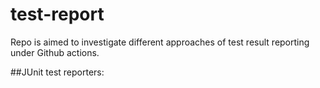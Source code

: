 # test-report 
Repo is aimed to investigate different approaches of test result 
reporting under Github actions.

##JUnit test reporters: